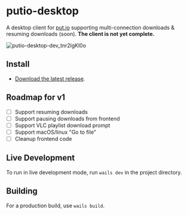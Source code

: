 # putio-desktop
A desktop client for [put.io](https://put.io) supporting multi-connection downloads & resuming downloads (soon). **The client is not yet complete.**

![putio-desktop-dev_tnr2lgKl0o](https://user-images.githubusercontent.com/6241454/156285218-d5df17f1-138b-448d-a288-d896b42b6c61.png)

## Install
- [Download the latest release](https://github.com/redraskal/putio-desktop/releases).

## Roadmap for v1
- [ ] Support resuming downloads
- [ ] Support pausing downloads from frontend
- [ ] Support VLC playlist download prompt
- [ ] Support macOS/linux "Go to file"
- [ ] Cleanup frontend code

## Live Development
To run in live development mode, run `wails dev` in the project directory.

## Building
For a production build, use `wails build`.
